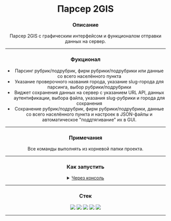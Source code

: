 <div align="center">
  <h1>Парсер 2GIS</h1>
  <h3>Описание</h3>
  <p>Парсер 2GIS с графическим интерфейсом и функционалом отправки данных на сервер.</p>
  <hr>
  <h3>Фукционал</h3>
  <ul>
    <li>Парсинг рубрик/подрубрик, фирм рубрики/подрубрики или данные со всего населённого пункта</li>
    <li>Указание проверочного названия города, указание slug-города для парсинга, выбор рубрики/подрубрики</li>
    <li>Виджет сохранения данных на сервер с указанием URL API, данных аутентификации, выбора файла, указания slug-рубрики и города для сохранения</li>
    <li>Сохранение рубрик/подрубрик, фирм рубрики/подрубрики, данные со всего населённого пункта и настроек в JSON-файлы и автоматическое "поддтягивание" их в GUI.</li>
  </ul>
  <hr>
  <h3>Примечания</h3>
</div>
  <p align="center">Все команды выполнять из корневой папки проекта.</p>
<hr>

<h3 align="center">Как запустить</h3>
<details>
  <p align="center"><summary align="center"><ins>Через консоль</ins></summary></p>
  <ul>
    <li align="center"><b>1.</b> Создать и активировать виртуальное окружение при помощи <code>Poetry</code>:
       <ul>
          <li><b>a)</b> Установить <code>Poetry</code>: <code>pip install poetry</code></li>
          <li><b>б)</b> Активировать виртуальное окружение: <code>poetry shell</code> (если <code>Poetry</code> не находит <code>Python ^3.11</code>, воспользоваться <a href="https://python-poetry.org/docs/managing-environments/">инструкцией</a>)</li>
          <li><b>в)</b> Установить зависимости: <code>poetry install</code></li>
       </ul>
    </li>
    <li align="center">
       <p><b>2.</b> Инициализировать <code>pre-commit</code>: <code>pre-commit install</code></p>
    </li>
    <li align="center">
      <p><b>3.</b> Выполнить команду <code>python main.py -g (--gui)</code></p>
    </li>
  </ul>
</details>

<hr>

<h3 align="center">Стек</h3>
<p align="center">
  <img src="https://img.shields.io/badge/Python-3.12-red?style=flat&logo=python&logoColor=white">
  <img src="https://img.shields.io/badge/PyQt-6-red?style=flat&logo=qt&logoColor=white">
  <img src="https://img.shields.io/badge/selenium-4.25.0-red?style=flat&logo=selenium&logoColor=white">
  <img src="https://img.shields.io/badge/Poetry-Latest-red?style=flat&logo=poetry&logoColor=white">
  <img src="https://img.shields.io/badge/Pre commit-Latest-red?style=flat&logo=Precommit&logoColor=white">
</p>
<hr>
